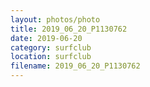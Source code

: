 ```yaml
---
layout: photos/photo
title: 2019_06_20_P1130762
date: 2019-06-20
category: surfclub
location: surfclub
filename: 2019_06_20_P1130762
---
```

